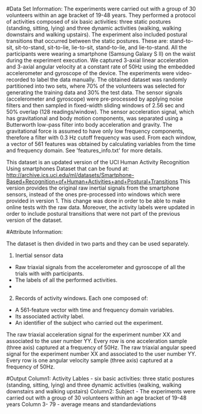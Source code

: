 #Data Set Information:
The experiments were carried out with a group of 30 volunteers within an age bracket of 19-48 years. They performed a protocol of 
activities composed of six basic activities: three static postures (standing, sitting, lying) and three dynamic activities
(walking, walking downstairs and walking upstairs). The experiment also included postural transitions that occurred between the 
static postures. These are: stand-to-sit, sit-to-stand, sit-to-lie, lie-to-sit, stand-to-lie, and lie-to-stand. All the participants 
were wearing a smartphone (Samsung Galaxy S II) on the waist during the experiment execution. We captured 3-axial linear acceleration and
3-axial angular velocity at a constant rate of 50Hz using the embedded accelerometer and gyroscope of the device. The experiments 
were video-recorded to label the data manually. The obtained dataset was randomly partitioned into two sets, where 70% of the volunteers 
was selected for generating the training data and 30% the test data. 
The sensor signals (accelerometer and gyroscope) were pre-processed by applying noise filters and then sampled in fixed-width sliding 
windows of 2.56 sec and 50% overlap (128 readings/window). The sensor acceleration signal, which has gravitational and body motion 
components, was separated using a Butterworth low-pass filter into body acceleration and gravity. The gravitational force is assumed to
have only low frequency components, therefore a filter with 0.3 Hz cutoff frequency was used. From each window, a vector of 561 features 
was obtained by calculating variables from the time and frequency domain. See 'features_info.txt' for more details. 

This dataset is an updated version of the UCI Human Activity Recognition Using smartphones Dataset that can be found at: http://archive.ics.uci.edu/ml/datasets/Smartphone-Based+Recognition+of+Human+Activities+and+Postural+Transitions
This version provides the original raw inertial signals from the smartphone sensors, instead of the ones pre-processed into 
windows which were provided in version 1. This change was done in order to be able to make online tests with the raw data. 
Moreover, the activity labels were updated in order to include postural transitions that were not part of the previous version of the 
dataset. 

#Attribute Information:

The dataset is then divided in two parts and they can be used separately. 

1. Inertial sensor data 
- Raw triaxial signals from the accelerometer and gyroscope of all the trials with with participants. 
- The labels of all the performed activities. 
- 

2. Records of activity windows. Each one composed of: 
- A 561-feature vector with time and frequency domain variables. 
- Its associated activity label. 
- An identifier of the subject who carried out the experiment. 

The raw triaxial acceleration signal for the experiment number XX and associated to the user number YY. Every row is one acceleration sample (three axis) captured at a frequency of 50Hz.
The raw triaxial angular speed signal for the experiment number XX and associated to the user number YY. Every row is one angular velocity sample (three axis) captured at a frequency of 50Hz. 


#Output 
Column1: Activity Lables - six basic activities: three static postures (standing, sitting, lying) and three dynamic activities
(walking, walking downstairs and walking upstairs)
Column2: Subject - The experiments were carried out with a group of 30 volunteers within an age bracket of 19-48 years
Column 3- 79 - average means and standardeviations 



